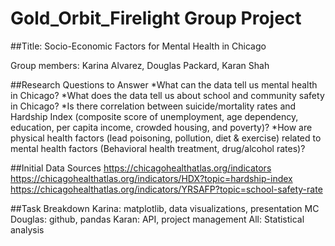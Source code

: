 # Gold_Orbit_Firelight Group Project
##Title: Socio-Economic Factors for Mental Health in Chicago

Group members: Karina Alvarez, Douglas Packard, Karan Shah

##Research Questions to Answer
*What can the data tell us mental health in Chicago?
*What does the data tell us about school and community safety in Chicago?
*Is there correlation between suicide/mortality rates and Hardship Index (composite score of unemployment, age dependency, education, per capita income, crowded housing, and poverty)?
*How are physical health factors (lead poisoning, pollution, diet & exercise) related to mental health factors (Behavioral health treatment, drug/alcohol rates)? 

##Initial Data Sources
https://chicagohealthatlas.org/indicators
https://chicagohealthatlas.org/indicators/HDX?topic=hardship-index
https://chicagohealthatlas.org/indicators/YRSAFP?topic=school-safety-rate

##Task Breakdown
Karina: matplotlib, data visualizations, presentation MC
Douglas: github, pandas
Karan: API,  project management
All: Statistical analysis
